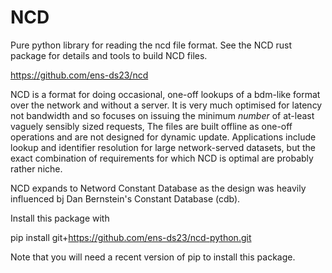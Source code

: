 # NCD

Pure python library for reading the ncd file format. See the NCD rust package for details and tools to build NCD files.

https://github.com/ens-ds23/ncd

NCD is a format for doing occasional, one-off lookups of a bdm-like format over the network and without a server. It is
very much optimised for latency not bandwidth and so focuses on issuing the minimum _number_ of at-least vaguely 
sensibly sized requests, The files are built offline as one-off operations and are not designed for dynamic update.
Applications include lookup and identifier resolution for large network-served datasets, but the exact combination
of requirements for which NCD is optimal are probably rather niche.

NCD expands to Netword Constant Database as the design was heavily influenced bj Dan Bernstein's Constant Database (cdb).

Install this package with

pip install git+https://github.com/ens-ds23/ncd-python.git

Note that you will need a recent version of pip to install this package.

